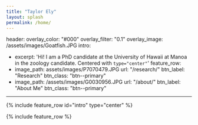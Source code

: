 ```yaml
---
title: "Taylor Ely"
layout: splash
permalink: /home/
---
```

header:
  overlay_color: "#000"
  overlay_filter: "0.1"
  overlay_image: /assets/images/Goatfish.JPG
intro: 
  - excerpt: 'Hi! I am a PhD candidate at the University of Hawaii at Manoa in the zoology candidate. Centered with `type="center"`'
feature_row:
  - image_path: assets/images/P7070479.JPG
    url: "/research/"
    btn_label: "Research"
    btn_class: "btn--primary"
  - image_path: /assets/images/G0030956.JPG
    url: "/about/"
    btn_label: "About Me"
    btn_class: "btn--primary"
---

{% include feature_row id="intro" type="center" %}

{% include feature_row %}
